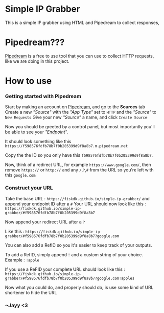 # Simple IP Grabber

This is a simple IP grabber using HTML and Pipedream to collect responses,

# Pipedream???

[Pipedream]("https://pipedream.com") is a free to use tool that you can use to collect HTTP requests, like we are doing in this project.

# How to use

### Getting started with Pipedream

Start by making an account on [Pipedream]("https://pipedream.com"), and go to the **Sources** tab
Create a new *"Source"* with the *"App Type"* set to `HTTP` and the *"Source"* to `New Requests`
Give your new *"Source"* a name, and click `Create Source`

Now you should be greeted by a control panel, but most importantly you'll be able to see your *"Endpoint"*.

It should look something like this `https://f598576fdfb78b7f0b205399d9f8a8b7.m.pipedream.net`

Copy the the ID so you only have this `f598576fdfb78b7f0b205399d9f8a8b7`.

Now, think of a redirect URL, for example `https://www.google.com/`, then remove `https://` or `http://` and any `/`,`?`,`#` from the URL so you're left with this `google.com`

### Construct your URL

Take the base URL : `https://fiskdk.github.io/simple-ip-grabber/` and append your endpoint ID after a `#`
Your URL should now look like this : `https://fiskdk.github.io/simple-ip-grabber/#f598576fdfb78b7f0b205399d9f8a8b7`

Now append your redirect URL after a `?`

Like this : `https://fiskdk.github.io/simple-ip-grabber/#f598576fdfb78b7f0b205399d9f8a8b7?google.com`

You can also add a RefID so you it's easier to keep track of your outputs.

To add a RefID, simply append `!` and a custom string of your choice. Example : `!apple`

If you use a ReFID your complete URL should look like this : `https://fiskdk.github.io/simple-ip-grabber/#f598576fdfb78b7f0b205399d9f8a8b7?google.com!apples`

Now what you could do, and properly should do, is use some kind of URL shortener to hide the URL

### ~Jayy <3
